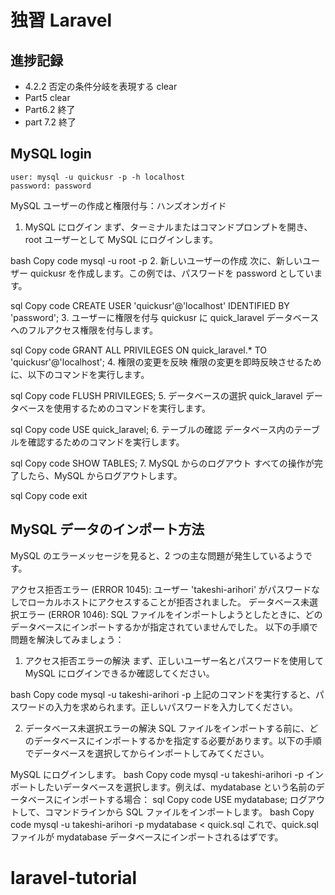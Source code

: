 # 独習 Laravel

## 進捗記録

-   4.2.2 否定の条件分岐を表現する clear
-   Part5 clear
-   Part6.2 終了
-   part 7.2 終了

## MySQL login

```
user: mysql -u quickusr -p -h localhost
password: password
```

MySQL ユーザーの作成と権限付与：ハンズオンガイド

1. MySQL にログイン
   まず、ターミナルまたはコマンドプロンプトを開き、root ユーザーとして MySQL にログインします。

bash
Copy code
mysql -u root -p 2. 新しいユーザーの作成
次に、新しいユーザー quickusr を作成します。この例では、パスワードを password としています。

sql
Copy code
CREATE USER 'quickusr'@'localhost' IDENTIFIED BY 'password'; 3. ユーザーに権限を付与
quickusr に quick_laravel データベースへのフルアクセス権限を付与します。

sql
Copy code
GRANT ALL PRIVILEGES ON quick_laravel.\* TO 'quickusr'@'localhost'; 4. 権限の変更を反映
権限の変更を即時反映させるために、以下のコマンドを実行します。

sql
Copy code
FLUSH PRIVILEGES; 5. データベースの選択
quick_laravel データベースを使用するためのコマンドを実行します。

sql
Copy code
USE quick_laravel; 6. テーブルの確認
データベース内のテーブルを確認するためのコマンドを実行します。

sql
Copy code
SHOW TABLES; 7. MySQL からのログアウト
すべての操作が完了したら、MySQL からログアウトします。

sql
Copy code
exit

## MySQL データのインポート方法

MySQL のエラーメッセージを見ると、2 つの主な問題が発生しているようです。

アクセス拒否エラー (ERROR 1045): ユーザー 'takeshi-arihori' がパスワードなしでローカルホストにアクセスすることが拒否されました。
データベース未選択エラー (ERROR 1046): SQL ファイルをインポートしようとしたときに、どのデータベースにインポートするかが指定されていませんでした。
以下の手順で問題を解決してみましょう：

1. アクセス拒否エラーの解決
   まず、正しいユーザー名とパスワードを使用して MySQL にログインできるか確認してください。

bash
Copy code
mysql -u takeshi-arihori -p
上記のコマンドを実行すると、パスワードの入力を求められます。正しいパスワードを入力してください。

2. データベース未選択エラーの解決
   SQL ファイルをインポートする前に、どのデータベースにインポートするかを指定する必要があります。以下の手順でデータベースを選択してからインポートしてみてください。

MySQL にログインします。
bash
Copy code
mysql -u takeshi-arihori -p
インポートしたいデータベースを選択します。例えば、mydatabase という名前のデータベースにインポートする場合：
sql
Copy code
USE mydatabase;
ログアウトして、コマンドラインから SQL ファイルをインポートします。
bash
Copy code
mysql -u takeshi-arihori -p mydatabase < quick.sql
これで、quick.sql ファイルが mydatabase データベースにインポートされるはずです。

# laravel-tutorial
